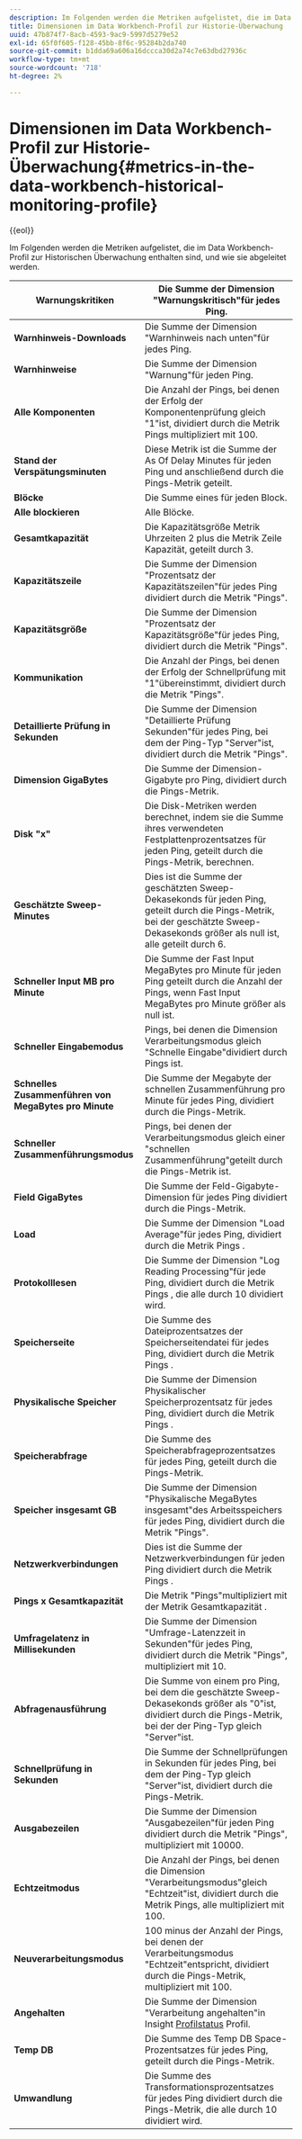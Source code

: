 ```yaml
---
description: Im Folgenden werden die Metriken aufgelistet, die im Data Workbench-Profil zur Historischen Überwachung enthalten sind, und wie sie abgeleitet werden.
title: Dimensionen im Data Workbench-Profil zur Historie-Überwachung
uuid: 47b874f7-8acb-4593-9ac9-5997d5279e52
exl-id: 65f0f605-f128-45bb-8f6c-95284b2da740
source-git-commit: b1dda69a606a16dccca30d2a74c7e63dbd27936c
workflow-type: tm+mt
source-wordcount: '718'
ht-degree: 2%

---
```


# Dimensionen im Data Workbench-Profil zur Historie-Überwachung{#metrics-in-the-data-workbench-historical-monitoring-profile}

{{eol}}

Im Folgenden werden die Metriken aufgelistet, die im Data Workbench-Profil zur Historischen Überwachung enthalten sind, und wie sie abgeleitet werden.

| **Warnungskritiken** | Die Summe der Dimension &quot;Warnungskritisch&quot;für jedes Ping. |
|---|---|
| **Warnhinweis-Downloads** | Die Summe der Dimension &quot;Warnhinweis nach unten&quot;für jedes Ping. |
| **Warnhinweise** | Die Summe der Dimension &quot;Warnung&quot;für jeden Ping. |
| **Alle Komponenten** | Die Anzahl der Pings, bei denen der Erfolg der Komponentenprüfung gleich &quot;1&quot;ist, dividiert durch die Metrik Pings multipliziert mit 100. |
| **Stand der Verspätungsminuten** | Diese Metrik ist die Summe der As Of Delay Minutes für jeden Ping und anschließend durch die Pings-Metrik geteilt. |
| **Blöcke** | Die Summe eines für jeden Block. |
| **Alle blockieren** | Alle Blöcke. |
| **Gesamtkapazität** | Die Kapazitätsgröße Metrik Uhrzeiten 2 plus die Metrik Zeile Kapazität, geteilt durch 3. |
| **Kapazitätszeile** | Die Summe der Dimension &quot;Prozentsatz der Kapazitätszeilen&quot;für jedes Ping dividiert durch die Metrik &quot;Pings&quot;. |
| **Kapazitätsgröße** | Die Summe der Dimension &quot;Prozentsatz der Kapazitätsgröße&quot;für jedes Ping, dividiert durch die Metrik &quot;Pings&quot;. |
| **Kommunikation** | Die Anzahl der Pings, bei denen der Erfolg der Schnellprüfung mit &quot;1&quot;übereinstimmt, dividiert durch die Metrik &quot;Pings&quot;. |
| **Detaillierte Prüfung in Sekunden** | Die Summe der Dimension &quot;Detaillierte Prüfung Sekunden&quot;für jedes Ping, bei dem der Ping-Typ &quot;Server&quot;ist, dividiert durch die Metrik &quot;Pings&quot;. |
| **Dimension GigaBytes** | Die Summe der Dimension-Gigabyte pro Ping, dividiert durch die Pings-Metrik. |
| **Disk &quot;x&quot;** | Die Disk-Metriken werden berechnet, indem sie die Summe ihres verwendeten Festplattenprozentsatzes für jeden Ping, geteilt durch die Pings-Metrik, berechnen. |
| **Geschätzte Sweep-Minutes** | Dies ist die Summe der geschätzten Sweep-Dekasekonds für jeden Ping, geteilt durch die Pings-Metrik, bei der geschätzte Sweep-Dekasekonds größer als null ist, alle geteilt durch 6. |
| **Schneller Input MB pro Minute** | Die Summe der Fast Input MegaBytes pro Minute für jeden Ping geteilt durch die Anzahl der Pings, wenn Fast Input MegaBytes pro Minute größer als null ist. |
| **Schneller Eingabemodus** | Pings, bei denen die Dimension Verarbeitungsmodus gleich &quot;Schnelle Eingabe&quot;dividiert durch Pings ist. |
| **Schnelles Zusammenführen von MegaBytes pro Minute** | Die Summe der Megabyte der schnellen Zusammenführung pro Minute für jedes Ping, dividiert durch die Pings-Metrik. |
| **Schneller Zusammenführungsmodus** | Pings, bei denen der Verarbeitungsmodus gleich einer &quot;schnellen Zusammenführung&quot;geteilt durch die Pings-Metrik ist. |
| **Field GigaBytes** | Die Summe der Feld-Gigabyte-Dimension für jedes Ping dividiert durch die Pings-Metrik. |
| **Load** | Die Summe der Dimension &quot;Load Average&quot;für jedes Ping, dividiert durch die Metrik Pings . |
| **Protokolllesen** | Die Summe der Dimension &quot;Log Reading Processing&quot;für jede Ping, dividiert durch die Metrik Pings , die alle durch 10 dividiert wird. |
| **Speicherseite** | Die Summe des Dateiprozentsatzes der Speicherseitendatei für jedes Ping, dividiert durch die Metrik Pings . |
| **Physikalische Speicher** | Die Summe der Dimension Physikalischer Speicherprozentsatz für jedes Ping, dividiert durch die Metrik Pings . |
| **Speicherabfrage** | Die Summe des Speicherabfrageprozentsatzes für jedes Ping, geteilt durch die Pings-Metrik. |
| **Speicher insgesamt GB** | Die Summe der Dimension &quot;Physikalische MegaBytes insgesamt&quot;des Arbeitsspeichers für jedes Ping, dividiert durch die Metrik &quot;Pings&quot;. |
| **Netzwerkverbindungen** | Dies ist die Summe der Netzwerkverbindungen für jeden Ping dividiert durch die Metrik Pings . |
| **Pings x Gesamtkapazität** | Die Metrik &quot;Pings&quot;multipliziert mit der Metrik Gesamtkapazität . |
| **Umfragelatenz in Millisekunden** | Die Summe der Dimension &quot;Umfrage-Latenzzeit in Sekunden&quot;für jedes Ping, dividiert durch die Metrik &quot;Pings&quot;, multipliziert mit 10. |
| **Abfragenausführung** | Die Summe von einem pro Ping, bei dem die geschätzte Sweep-Dekasekonds größer als &quot;0&quot;ist, dividiert durch die Pings-Metrik, bei der der Ping-Typ gleich &quot;Server&quot;ist. |
| **Schnellprüfung in Sekunden** | Die Summe der Schnellprüfungen in Sekunden für jedes Ping, bei dem der Ping-Typ gleich &quot;Server&quot;ist, dividiert durch die Pings-Metrik. |
| **Ausgabezeilen** | Die Summe der Dimension &quot;Ausgabezeilen&quot;für jeden Ping dividiert durch die Metrik &quot;Pings&quot;, multipliziert mit 10000. |
| **Echtzeitmodus** | Die Anzahl der Pings, bei denen die Dimension &quot;Verarbeitungsmodus&quot;gleich &quot;Echtzeit&quot;ist, dividiert durch die Metrik Pings, alle multipliziert mit 100. |
| **Neuverarbeitungsmodus** | 100 minus der Anzahl der Pings, bei denen der Verarbeitungsmodus &quot;Echtzeit&quot;entspricht, dividiert durch die Pings-Metrik, multipliziert mit 100. |
| **Angehalten** | Die Summe der Dimension &quot;Verarbeitung angehalten&quot;in Insight [Profilstatus](../../../home/monitoring-installation/monitoring-appendix/monitoring-profile-status.md#concept-d4cd7da41c8a42bab4aea25418264e64) Profil. |
| **Temp DB** | Die Summe des Temp DB Space-Prozentsatzes für jedes Ping, geteilt durch die Pings-Metrik. |
| **Umwandlung** | Die Summe des Transformationsprozentsatzes für jedes Ping dividiert durch die Pings-Metrik, die alle durch 10 dividiert wird. |
